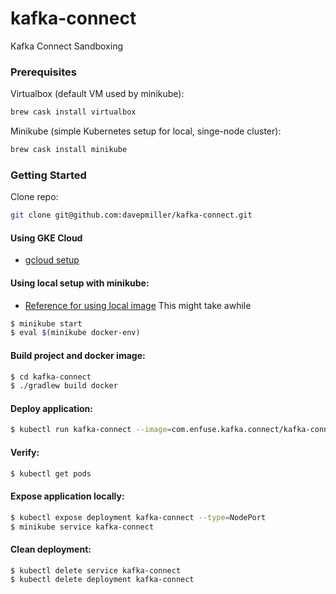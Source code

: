 # kafka-connect
Kafka Connect Sandboxing

### Prerequisites
Virtualbox (default VM used by minikube):
```bash
brew cask install virtualbox
```

Minikube (simple Kubernetes setup for local, singe-node cluster):
```bash
brew cask install minikube
```

### Getting Started
Clone repo:
```bash
git clone git@github.com:davepmiller/kafka-connect.git
```

#### Using GKE Cloud
* [gcloud setup](docs/gcloud-setup.md)


#### Using local setup with minikube:
* [Reference for using local image](https://blogmilind.wordpress.com/2018/01/30/running-local-docker-images-in-kubernetes/)
This might take awhile
```bash
$ minikube start
$ eval $(minikube docker-env)
```

#### Build project and docker image:
```bash
$ cd kafka-connect
$ ./gradlew build docker
```

#### Deploy application:
```bash
$ kubectl run kafka-connect --image=com.enfuse.kafka.connect/kafka-connect --image-pull-policy=Never --port=8080
```

#### Verify:
```bash
$ kubectl get pods
```

#### Expose application locally:
```bash
$ kubectl expose deployment kafka-connect --type=NodePort
$ minikube service kafka-connect
```

#### Clean deployment:
```bash
$ kubectl delete service kafka-connect
$ kubectl delete deployment kafka-connect
```